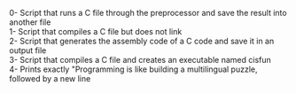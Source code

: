 0- Script that runs a C file through the preprocessor and save the result into another file</br>
1- Script that compiles a C file but does not link</br>
2- Script that generates the assembly code of a C code and save it in an output file</br>
3- Script that compiles a C file and creates an executable named cisfun</br>
4- Prints exactly "Programming is like building a multilingual puzzle, followed by a new line</br>
